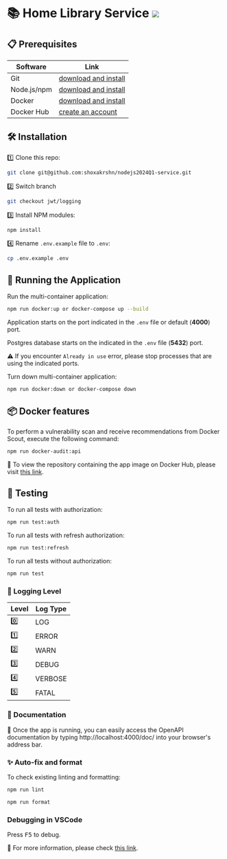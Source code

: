 # :books: Home Library Service [<img src="https://img.shields.io/badge/DockerHub-latest-blue.svg?logo=LOGO">](https://hub.docker.com/repository/docker/shoxakrshn/home-library-api/general)

## :clipboard: Prerequisites

| Software    | Link                                                                    |
| ----------- | ----------------------------------------------------------------------- |
| Git         | [download and install](https://git-scm.com/downloads)                   |
| Node.js/npm | [download and install](https://nodejs.org/en/download/)                 |
| Docker      | [download and install](https://www.docker.com/products/docker-desktop/) |
| Docker Hub  | [create an account](https://hub.docker.com/)                            |

## :hammer_and_wrench: Installation

:one: Clone this repo:

```bash
git clone git@github.com:shoxakrshn/nodejs2024Q1-service.git
```

:two: Switch branch

```bash
git checkout jwt/logging
```

:three: Install NPM modules:

```bash
npm install
```

:four: Rename `.env.example` file to `.env`:

```bash
cp .env.example .env
```

## :rocket: Running the Application

Run the multi-container application:

```bash
npm run docker:up or docker-compose up --build
```

Application starts on the port indicated in the `.env` file or default (**4000**) port.

Postgres database starts on the indicated in the `.env` file (**5432**) port.

:warning: If you encounter `Already in use` error, please stop processes that are using the indicated ports.

Turn down multi-container application:

```bash
npm run docker:down or docker-compose down
```

## :package: Docker features

To perform a vulnerability scan and receive recommendations from Docker Scout, execute the following command:

```bash
npm run docker-audit:api
```

:link: To view the repository containing the app image on Docker Hub, please visit [this link](https://hub.docker.com/repository/docker/shoxakrshn/home-library-api/general).

## :test_tube: Testing

To run all tests with authorization:

```bash
npm run test:auth
```

To run all tests with refresh authorization:

```bash
npm run test:refresh
```

To run all tests without authorization:

```bash
npm run test
```

### 📌 Logging Level

| Level   | Log Type |
| ------- | -------- |
| :zero:  | LOG      |
| :one:   | ERROR    |
| :two:   | WARN     |
| :three: | DEBUG    |
| :four:  | VERBOSE  |
| :five:  | FATAL    |

### :memo: Documentation

:link: Once the app is running, you can easily access the OpenAPI documentation by typing http://localhost:4000/doc/ into your browser's address bar.

### ✨ Auto-fix and format

To check existing linting and formatting:

```bash
npm run lint
```

```bash
npm run format
```

### Debugging in VSCode

Press <kbd>F5</kbd> to debug.

:link: For more information, please check [this link](https://code.visualstudio.com/docs/editor/debugging).
